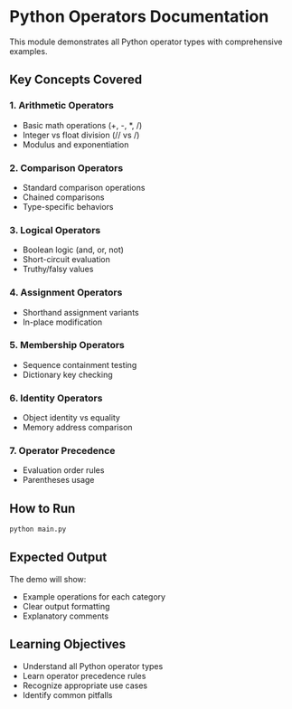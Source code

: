 # Python Operators Documentation

This module demonstrates all Python operator types with comprehensive examples.

## Key Concepts Covered

### 1. Arithmetic Operators

- Basic math operations (+, -, \*, /)
- Integer vs float division (// vs /)
- Modulus and exponentiation

### 2. Comparison Operators

- Standard comparison operations
- Chained comparisons
- Type-specific behaviors

### 3. Logical Operators

- Boolean logic (and, or, not)
- Short-circuit evaluation
- Truthy/falsy values

### 4. Assignment Operators

- Shorthand assignment variants
- In-place modification

### 5. Membership Operators

- Sequence containment testing
- Dictionary key checking

### 6. Identity Operators

- Object identity vs equality
- Memory address comparison

### 7. Operator Precedence

- Evaluation order rules
- Parentheses usage

## How to Run

```bash
python main.py
```

## Expected Output

The demo will show:

- Example operations for each category
- Clear output formatting
- Explanatory comments

## Learning Objectives

- Understand all Python operator types
- Learn operator precedence rules
- Recognize appropriate use cases
- Identify common pitfalls
